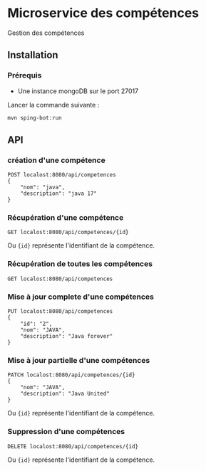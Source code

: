 # Microservice des compétences

Gestion des compétences

## Installation

### Prérequis

- Une instance mongoDB sur le port 27017

Lancer la commande suivante :

```bash
mvn sping-bot:run
```

## API

### création d'une compétence

```http
POST localost:8080/api/competences
{
    "nom": "java",
    "description": "java 17"
}
```

### Récupération d'une compétence

```http
GET localost:8080/api/competences/{id}
```

Ou `{id}` représente l'identifiant de la compétence.

### Récupération de toutes les compétences

```http
GET localost:8080/api/competences
```

### Mise à jour complete d'une compétences

```http
PUT localost:8080/api/competences
{   
    "id": "2",
    "nom": "JAVA",
    "description": "Java forever"
}
```

### Mise à jour partielle d'une compétences

```http
PATCH localost:8080/api/competences/{id}
{   
    "nom": "JAVA",
    "description": "Java United"
}
```

Ou `{id}` représente l'identifiant de la compétence.

### Suppression d'une compétences

```http
DELETE localost:8080/api/competences/{id}
```

Ou `{id}` représente l'identifiant de la compétence.